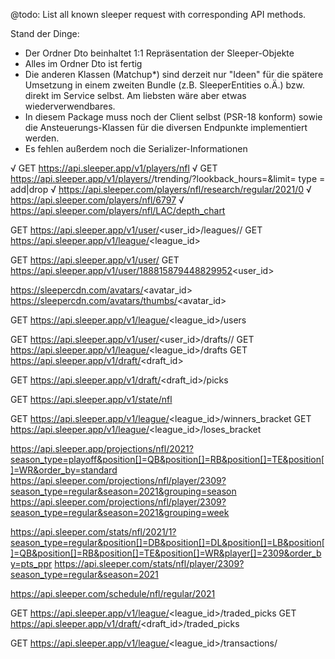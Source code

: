 @todo: List all known sleeper request with corresponding API methods.

Stand der Dinge:
* Der Ordner Dto beinhaltet 1:1 Repräsentation der Sleeper-Objekte
* Alles im Ordner Dto ist fertig
* Die anderen Klassen (Matchup*) sind derzeit nur "Ideen" für die spätere Umsetzung in einem zweiten Bundle (z.B. SleeperEntities o.Ä.) bzw. direkt im Service selbst. Am liebsten wäre aber etwas wiederverwendbares.
* In diesem Package muss noch der Client selbst (PSR-18 konform) sowie die Ansteuerungs-Klassen für die diversen Endpunkte implementiert werden.
* Es fehlen außerdem noch die Serializer-Informationen



√ GET https://api.sleeper.app/v1/players/nfl
√ GET https://api.sleeper.app/v1/players/<sport>/trending/<type>?lookback_hours=<hours>&limit=<int>
type = add|drop
√ https://api.sleeper.com/players/nfl/research/regular/2021/0
√ https://api.sleeper.com/players/nfl/6797
√ https://api.sleeper.com/players/nfl/LAC/depth_chart



GET https://api.sleeper.app/v1/user/<user_id>/leagues/<sport>/<season>
GET https://api.sleeper.app/v1/league/<league_id>


GET https://api.sleeper.app/v1/user/<username>
GET https://api.sleeper.app/v1/user/188815879448829952<user_id>

https://sleepercdn.com/avatars/<avatar_id>
https://sleepercdn.com/avatars/thumbs/<avatar_id>

GET https://api.sleeper.app/v1/league/<league_id>/users

GET https://api.sleeper.app/v1/user/<user_id>/drafts/<sport>/<season>
GET https://api.sleeper.app/v1/league/<league_id>/drafts
GET https://api.sleeper.app/v1/draft/<draft_id>

GET https://api.sleeper.app/v1/draft/<draft_id>/picks

GET https://api.sleeper.app/v1/state/nfl

GET https://api.sleeper.app/v1/league/<league_id>/winners_bracket
GET https://api.sleeper.app/v1/league/<league_id>/loses_bracket

https://api.sleeper.app/projections/nfl/2021?season_type=playoff&position[]=QB&position[]=RB&position[]=TE&position[]=WR&order_by=standard
https://api.sleeper.com/projections/nfl/player/2309?season_type=regular&season=2021&grouping=season
https://api.sleeper.com/projections/nfl/player/2309?season_type=regular&season=2021&grouping=week

https://api.sleeper.com/stats/nfl/2021/1?season_type=regular&position[]=DB&position[]=DL&position[]=LB&position[]=QB&position[]=RB&position[]=TE&position[]=WR&player[]=2309&order_by=pts_ppr
https://api.sleeper.com/stats/nfl/player/2309?season_type=regular&season=2021

https://api.sleeper.com/schedule/nfl/regular/2021

GET https://api.sleeper.app/v1/league/<league_id>/traded_picks
GET https://api.sleeper.app/v1/draft/<draft_id>/traded_picks


GET https://api.sleeper.app/v1/league/<league_id>/transactions/<round>